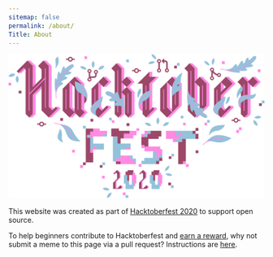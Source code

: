 ```yaml
---
sitemap: false
permalink: /about/
Title: About
---
```


![hacktoberfest](/assets/hacktoberfest2020.svg)

This website was created as part of [Hacktoberfest 2020](https://hacktoberfest.digitalocean.com/) to support open source. 

To help beginners contribute to Hacktoberfest and [earn a reward](https://hacktoberfest.digitalocean.com/#rules), why not submit a meme to this page via a pull request? Instructions are [here](https://github.com/nickneos/IT-Memes/blob/main/README.md). 